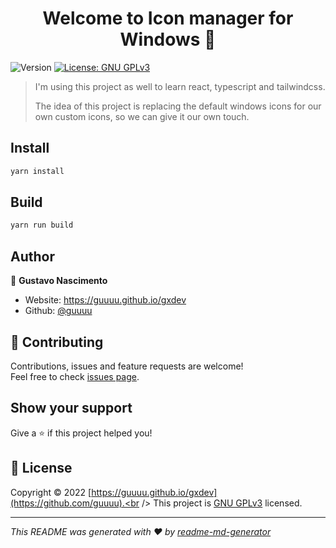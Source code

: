 <h1 align="center">Welcome to Icon manager for Windows 👋</h1>
<p>
  <img alt="Version" src="https://img.shields.io/badge/version-0.0.1-blue.svg?cacheSeconds=2592000" />
  <a href="https://github.com/guuuu/icon-manager/blob/main/LICENSE" target="_blank">
    <img alt="License: GNU GPLv3" src="https://img.shields.io/badge/License-GNU GPLv3-yellow.svg" />
  </a>
</p>

> I'm using this project as well to learn react, typescript and tailwindcss.
>
> The idea of this project is replacing the default windows icons for our own custom icons, so we can give it our own touch.

## Install

```sh
yarn install
```

## Build

```sh
yarn run build
```

## Author

👤 **Gustavo Nascimento**

* Website: https://guuuu.github.io/gxdev
* Github: [@guuuu](https://github.com/guuuu)

## 🤝 Contributing

Contributions, issues and feature requests are welcome!<br />Feel free to check [issues page](https://github.com/guuuu/icon-manager/issues). 

## Show your support

Give a ⭐️ if this project helped you!

## 📝 License

Copyright © 2022 [https://guuuu.github.io/gxdev](https://github.com/guuuu).<br />
This project is [GNU GPLv3](https://github.com/guuuu/icon-manager/blob/main/LICENSE) licensed.

***
_This README was generated with ❤️ by [readme-md-generator](https://github.com/kefranabg/readme-md-generator)_